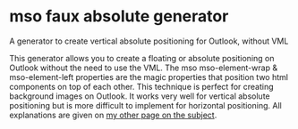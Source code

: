 # mso faux absolute generator
A generator to create vertical absolute positioning for Outlook, without VML


This generator allows you to create a floating or absolute positioning on Outlook without the need to use the VML. The mso mso-element-wrap & mso-element-left properties are the magic properties that position two html components on top of each other. This technique is perfect for creating background images on Outlook. It works very well for vertical absolute positioning but is more difficult to implement for horizontal positioning. All explanations are given on [my other page on the subject](https://github.com/matthieuSolente/mso-faux-absolute).
